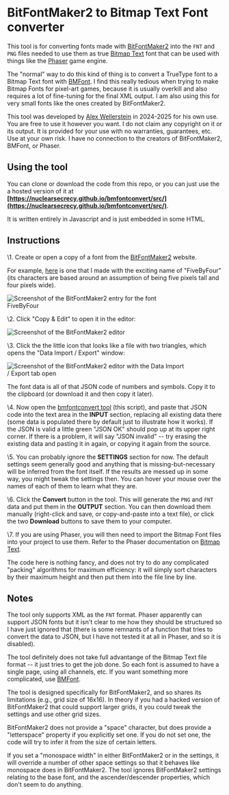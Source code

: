 # BitFontMaker2 to Bitmap Text Font converter

This tool is for converting fonts made with [BitFontMaker2](https://www.pentacom.jp/pentacom/bitfontmaker2/) into the `FNT` and `PNG` files needed to use them as true [Bitmap Text](https://docs.phaser.io/phaser/concepts/gameobjects/bitmap-text) font that can be used with things like the [Phaser](https://phaser.io/) game engine.

The "normal" way to do this kind of thing is to convert a TrueType font to a Bitmap Text font with [BMFont](https://www.angelcode.com/products/bmfont/). I find this really tedious when trying to make Bitmap Fonts for pixel-art games, because it is usually overkill and also requires a lot of fine-tuning for the final XML output. I am also using this for very small fonts like the ones created by BitFontMaker2.

This tool was developed by [Alex Wellerstein](https://github.com/nuclearsecrecy) in 2024-2025 for his own use. You are free to use it however you want. I do not claim any copyright on it or its output. It is provided for your use with no warranties, guarantees, etc. Use at your own risk. I have no connection to the creators of BitFontMaker2, BMFont, or Phaser. 

## Using the tool

You can clone or download the code from this repo, or you can just use the a hosted version of it at **[https://nuclearsecrecy.github.io/bmfontconvert/src/](https://nuclearsecrecy.github.io/bmfontconvert/src/)**. 

It is written entirely in Javascript and is just embedded in some HTML.

## Instructions

\1. Create or open a copy of a font from the [BitFontMaker2](https://www.pentacom.jp/pentacom/bitfontmaker2/) website. 

For example, [here](https://www.pentacom.jp/pentacom/bitfontmaker2/gallery/?id=14201) is one that I made with the exciting name of "FiveByFour" (its characters are based around an assumption of being five pixels tall and four pixels wide).

<img src="https://nuclearsecrecy.github.io/bmfontconvert/src/images/tutorial1.jpg" style="max-width: 30em;" alt="Screenshot of the BitFontMaker2 entry for the font FiveByFour"/>

\2. Click "Copy & Edit" to open it in the editor:

<img src="https://nuclearsecrecy.github.io/bmfontconvert/src/images/tutorial2.jpg" style="max-width: 30em;" alt="Screenshot of the BitFontMaker2 editor"/>

\3. Click the the little icon that looks like a file with two triangles, which opens the "Data Import / Export" window:

<img src="https://nuclearsecrecy.github.io/bmfontconvert/src/images/tutorial3.jpg" style="max-width: 30em;" alt="Screenshot of the BitFontMaker2 editor with the Data Import / Export tab open"/>

The font data is all of that JSON code of numbers and symbols. Copy it to the clipboard (or download it and then copy it later).

\4. Now open the [bmfontconvert tool](https://nuclearsecrecy.github.io/bmfontconvert/src/) (this script), and paste that JSON code into the text area in the **INPUT** section, replacing all existing data there (some data is populated there by default just to illustrate how it works). If the JSON is valid a little green "JSON OK" should pop up at its upper right corner. If there is a problem, it will say "JSON invalid" -- try erasing the existing data and pasting it in again, or copying it again from the source.

\5. You can probably ignore the **SETTINGS** section for now. The default settings seem generally good and anything that is missing-but-necessary will be inferred from the font itself. If the results are messed up in some way, you might tweak the settings then. You can hover your mouse over the names of each of them to learn what they are.

\6. Click the **Convert** button in the tool. This will generate the <code>PNG</code> and <code>FNT</code> data and put them in the <b>OUTPUT</b> section. You can then download them manually (right-click and save, or copy-and-paste into a text file), or click the two **Download** buttons to save them to your computer.

\7. If you are using Phaser, you will then need to import the Bitmap Font files into your project to use them. Refer to the Phaser documentation on [Bitmap Text](https://docs.phaser.io/phaser/concepts/gameobjects/bitmap-text).

The code here is nothing fancy, and does not try to do any complicated "packing" algorithms for maximum efficiency: it will simply sort characters by their maximum height and then put them into the file line by line.

## Notes

The tool only supports XML as the `FNT` format. Phaser apparently can support JSON fonts but it isn't clear to me how they should be structured so I have just ignored that (there is some remnants of a function that tries to convert the data to JSON, but I have not tested it at all in Phaser, and so it is disabled).

The tool definitely does not take full advantange of the Bitmap Text file format -- it just tries to get the job done. So each font is assumed to have a single page, using all channels, etc. If you want something more complicated, use [BMFont](https://www.angelcode.com/products/bmfont/). 

The tool is designed specifically for BitFontMaker2, and so shares its limitations (e.g., grid size of 16x16). In theory if you had a hacked version of BitFontMaker2 that could support larger grids, it you could tweak the settings and use other grid sizes. 

BitFontMaker2 does not provide a "space" character, but does provide a "letterspace" property if you explicitly set one. If you do not set one, the code will try to infer it from the size of certain letters. 

If you set a "monospace width" in either BitFontMaker2 or in the settings, it will override a number of other space settings so that it behaves like monospace does in BitFontMaker2. The tool ignores BitFontMaker2 settings relating to the base font, and the ascender/descender properties, which don't seem to do anything.